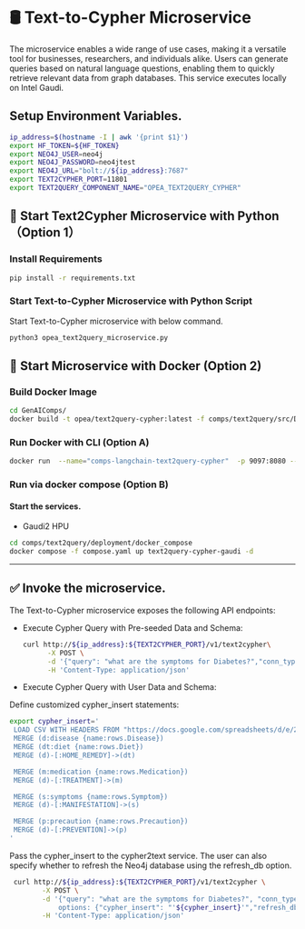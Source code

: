 # 🛢 Text-to-Cypher Microservice

The microservice enables a wide range of use cases, making it a versatile tool for businesses, researchers, and individuals alike. Users can generate queries based on natural language questions, enabling them to quickly retrieve relevant data from graph databases. This service executes locally on Intel Gaudi.

## Setup Environment Variables.

```bash
ip_address=$(hostname -I | awk '{print $1}')
export HF_TOKEN=${HF_TOKEN}
export NEO4J_USER=neo4j
export NEO4J_PASSWORD=neo4jtest
export NEO4J_URL="bolt://${ip_address}:7687"
export TEXT2CYPHER_PORT=11801
export TEXT2QUERY_COMPONENT_NAME="OPEA_TEXT2QUERY_CYPHER"
```

## 🚀 Start Text2Cypher Microservice with Python（Option 1）

### Install Requirements

```bash
pip install -r requirements.txt
```

### Start Text-to-Cypher Microservice with Python Script

Start Text-to-Cypher microservice with below command.

```bash
python3 opea_text2query_microservice.py
```


## 🚀 Start Microservice with Docker (Option 2)

### Build Docker Image

```bash
cd GenAIComps/
docker build -t opea/text2query-cypher:latest -f comps/text2query/src/Dockerfile.cypher.intel_hpu .
```

### Run Docker with CLI (Option A)

```bash
docker run  --name="comps-langchain-text2query-cypher"  -p 9097:8080 --ipc=host opea/text2query-cypher:latest
```

### Run via docker compose (Option B)


#### Start the services.

- Gaudi2 HPU

```bash
cd comps/text2query/deployment/docker_compose
docker compose -f compose.yaml up text2query-cypher-gaudi -d
```

---

## ✅ Invoke the microservice.

The Text-to-Cypher microservice exposes the following API endpoints:

- Execute Cypher Query with Pre-seeded Data and Schema:

  ```bash
  curl http://${ip_address}:${TEXT2CYPHER_PORT}/v1/text2cypher\
        -X POST \
        -d '{"query": "what are the symptoms for Diabetes?","conn_type": "cypher","conn_user": "'${NEO4J_USERNAME}'","conn_password": "neo4jtest","conn_url": "'${NEO4J_URL}'","conn_dialect": "neo4j" }' \
        -H 'Content-Type: application/json'
  ```

- Execute Cypher Query with User Data and Schema:

Define customized cypher_insert statements:

```bash
export cypher_insert='
 LOAD CSV WITH HEADERS FROM "https://docs.google.com/spreadsheets/d/e/2PACX-1vQCEUxVlMZwwI2sn2T1aulBrRzJYVpsM9no8AEsYOOklCDTljoUIBHItGnqmAez62wwLpbvKMr7YoHI/pub?gid=0&single=true&output=csv" AS rows
 MERGE (d:disease {name:rows.Disease})
 MERGE (dt:diet {name:rows.Diet})
 MERGE (d)-[:HOME_REMEDY]->(dt)

 MERGE (m:medication {name:rows.Medication})
 MERGE (d)-[:TREATMENT]->(m)

 MERGE (s:symptoms {name:rows.Symptom})
 MERGE (d)-[:MANIFESTATION]->(s)

 MERGE (p:precaution {name:rows.Precaution})
 MERGE (d)-[:PREVENTION]->(p)
'
```

Pass the cypher_insert to the cypher2text service. The user can also specify whether to refresh the Neo4j database using the refresh_db option.

```bash
 curl http://${ip_address}:${TEXT2CYPHER_PORT}/v1/text2cypher \
        -X POST \
        -d '{"query": "what are the symptoms for Diabetes?", "conn_type": "cypher", "conn_user": "'${NEO4J_USERNAME}'", "conn_password": "neo4jtest", "conn_url": "'${NEO4J_URL}'", "conn_dialect": "neo4j", \
            options: {"cypher_insert": "'${cypher_insert}'","refresh_db": "True" }}' \
        -H 'Content-Type: application/json'

```
